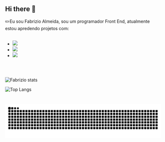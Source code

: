## Hi there 👋
:pencil2:Eu sou Fabrizio Almeida, sou um programador Front End, atualmente estou apredendo projetos com:
<br>
<br>
- <img src="https://img.shields.io/badge/HTML5-E34F26?style=for-the-badge&logo=html5&logoColor=white"/>
- <img src="https://img.shields.io/badge/CSS-239120?&style=for-the-badge&logo=css3&logoColor=white"/>
- <img src="https://img.shields.io/badge/JavaScript-F7DF1E?style=for-the-badge&logo=javascript&logoColor=black"/>
<br>
<br>

![Fabrizio stats](https://github-readme-stats.vercel.app/api?username=fabrizio-almeida&show_icons=true&theme=transparent)


![Top Langs](https://github-readme-stats.vercel.app/api/top-langs/?username=fabrizio-almeida&hide_progress=true)


#

<picture align="center">
  <source media="(prefers-color-scheme: dark)" srcset="https://raw.githubusercontent.com/Fabrizio-Almeida/Fabrizio-Almeida/output/github-contribution-grid-snake-dark.svg">
  <source media="(prefers-color-scheme: light)" srcset="https://raw.githubusercontent.com/Fabrizio-Almeida/Fabrizio-Almeida/output/github-contribution-grid-snake-dark.svg">
  <img align="center" alt="github contribution grid snake animation" src="https://raw.githubusercontent.com/Fabrizio-Almeida/Fabrizio-Almeida/output/github-contribution-grid-snake.svg">
</picture>
